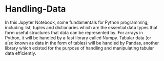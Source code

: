 # Handling-Data

In this Jupyter Notebook, some fundamentals for Python programming, including list, tuples and dictionaries which are the essential data types that form useful structures that data can be represented by. For arrays in Python, it will be handled by a fast library called Numpy. Tabular data (or also known as data in the form of tables) will be handled by Pandas, another library which existed for the purpose of handling and manipulating tabular data efficiently.
